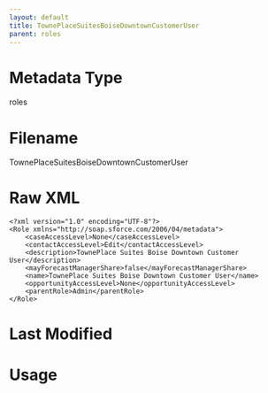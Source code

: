 ```yaml
---
layout: default
title: TownePlaceSuitesBoiseDowntownCustomerUser
parent: roles
---
```

# Metadata Type
roles


# Filename 
TownePlaceSuitesBoiseDowntownCustomerUser


# Raw XML
```
<?xml version="1.0" encoding="UTF-8"?>
<Role xmlns="http://soap.sforce.com/2006/04/metadata">
    <caseAccessLevel>None</caseAccessLevel>
    <contactAccessLevel>Edit</contactAccessLevel>
    <description>TownePlace Suites Boise Downtown Customer User</description>
    <mayForecastManagerShare>false</mayForecastManagerShare>
    <name>TownePlace Suites Boise Downtown Customer User</name>
    <opportunityAccessLevel>None</opportunityAccessLevel>
    <parentRole>Admin</parentRole>
</Role>
```


# Last Modified


# Usage
